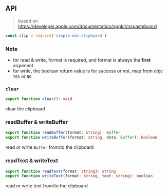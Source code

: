 ## API

> based on https://developer.apple.com/documentation/appkit/nspasteboard

```js
const clip = require('simple-mac-clipboard')
```

### Note

- for read & write, format is required, and format is always the **first** argument
- for write, the boolean return value is for success or not, map from objc `YES` or `NO`

### `clear`

```ts
export function clear(): void
```

clear the clipboard

### readBuffer & writeBuffer

```ts
export function readBuffer(format: string): Buffer
export function writeBuffer(format: string, data: Buffer): boolean
```

read or write `Buffer` from/to the clipboard

### readText & writeText

```ts
export function readText(format: string): string
export function writeText(format: string, text: string): boolean
```

read or write text from/to the clipboard

